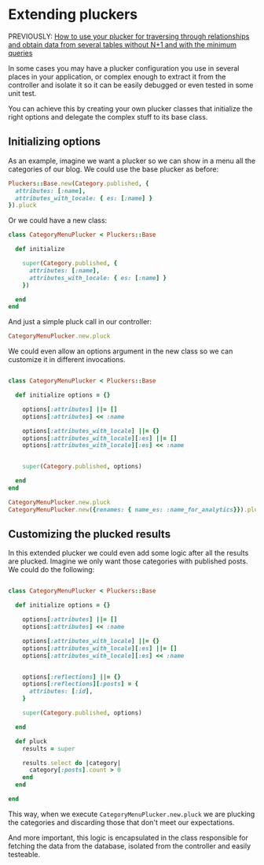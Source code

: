 # Extending pluckers

PREVIOUSLY: [How to use your plucker for traversing through relationships and obtain data from several tables without N+1 and with the minimum queries](./relationships.md)

In some cases you may have a plucker configuration you use in several places in your application, or complex enough to extract it from the controller and isolate it so it can be easily debugged or even tested in some unit test.

You can achieve this by creating your own plucker classes that initialize the right options and delegate the complex stuff to its base class.

## Initializing options

As an example, imagine we want a plucker so we can show in a menu all the categories of our blog. We could use the base plucker as before:

```ruby
Pluckers::Base.new(Category.published, {
  attributes: [:name],
  attributes_with_locale: { es: [:name] }
}).pluck
```

Or we could have a new class:

```ruby
class CategoryMenuPlucker < Pluckers::Base

  def initialize

    super(Category.published, {
      attributes: [:name],
      attributes_with_locale: { es: [:name] }
    })

  end
end
```

And just a simple pluck call in our controller:

```ruby
CategoryMenuPlucker.new.pluck
```

We could even allow an options argument in the new class so we can customize it in different invocations.

```ruby

class CategoryMenuPlucker < Pluckers::Base

  def initialize options = {}

    options[:attributes] ||= []
    options[:attributes] << :name

    options[:attributes_with_locale] ||= {}
    options[:attributes_with_locale][:es] ||= []
    options[:attributes_with_locale][:es] << :name


    super(Category.published, options)

  end
end
```

```ruby
CategoryMenuPlucker.new.pluck
CategoryMenuPlucker.new({renames: { name_es: :name_for_analytics}}).pluck
```

## Customizing the plucked results

In this extended plucker we could even add some logic after all the results are plucked. Imagine we only want those categories with published posts. We could do the following:

```ruby

class CategoryMenuPlucker < Pluckers::Base

  def initialize options = {}

    options[:attributes] ||= []
    options[:attributes] << :name

    options[:attributes_with_locale] ||= {}
    options[:attributes_with_locale][:es] ||= []
    options[:attributes_with_locale][:es] << :name


    options[:reflections] ||= {}
    options[:reflections][:posts] = {
      attributes: [:id],
    }

    super(Category.published, options)

  end

  def pluck
    results = super

    results.select do |category|
      category[:posts].count > 0
    end
  end

end
```

This way, when we execute `CategoryMenuPlucker.new.pluck` we are plucking the categories and discarding those that don't meet our expectations.

And more important, this logic is encapsulated in the class responsible for fetching the data from the database, isolated from the controller and easily testeable.
